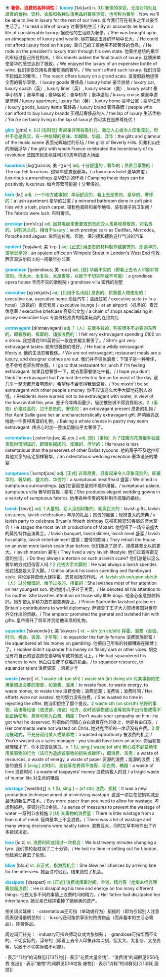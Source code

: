 ☀ <font color="red">**奢侈、浪费的各种词性：**</font>
<font color="sky blue">**luxury**</font> [ˈlʌkʃəri]
<font color="rgb(227, 108, 9)">n. [U] 奢侈的享受，尤指对特别且昂贵的食物、饮料、衣服和各种生活用品的奢侈享受，也可称为奢华：</font>Now we'll be able to live in luxury for the rest of our lives. 如今我们可在有生之年过豪华生活了。/ to lead a life of luxury 过奢侈的生活 / By all accounts he leads a life of considerable luxury. 据说他的生活颇为奢侈。/ She was brought up in an atmosphere of luxury and wealth. 她在锦衣玉食的环境中长大。/ He could not afford luxury food on his pay. 靠自己的工资他买不起奢侈的食品。/ He rode on the president's luxury train through his own state. 他乘坐总统的豪华列车经过自己所在的州。/ Silk sheets added the final touch of luxury. 丝质床单使豪华的感觉达到了极致。/ We enjoyed the luxury of an expensive bottle of wine. 我们享受饮用名贵葡萄酒的奢华。/ We can't afford such luxury. 我们消受不起如此的奢华。/ The resort offers luxury on a grand scale. 该度假胜地提供全面的奢华享受。/ luxury goods 奢侈品 / luxury hotel 豪华旅馆 / luxury car, luxury coach（英）, luxury liner（英）, luxury sedan（美）, luxury yacht 豪华小轿车；豪华车厢；豪华客轮；豪华轿车；豪华游艇 / luxury cruise 乘豪华游艇旅游 / luxury apartment, luxury flat（英）, luxury home 豪华公寓；豪华住房 / luxury goods, luxury items 奢侈品 / luxury brand 奢侈品牌 / people who can afford to buy luxury brands 买得起奢侈品的人 / the lap of luxury 生活优裕 / You're certainly living in the lap of luxury! 你可实在是养尊处优！
           
<font color="sky blue">**glitz**</font> [glɪts]
<font color="rgb(227, 108, 9)">n. [U] [有时贬] 看起来非常有吸引力、激动人心或令人印象深刻，但并不总是真实，有一种炫耀的意味，如耀眼、华丽、浮华：</font>the glitz and glamour of the music scene 表面光辉灿烂的乐坛 / the glitz of Beverly Hills. 贝弗利山庄的绚丽浮华 / the glitz with which France celebrated the bicentenary of its revolution 法国庆祝革命胜利200周年的盛大场面

<font color="sky blue">**luxurious**</font> [lʌgˈʒʊəriəs; 美 -ˈʒʊr-]
<font color="rgb(227, 108, 9)">adj. 十分舒适的；奢华的；昂贵且享受的：</font>The car felt luxurious. 这辆车感觉很豪华。/ a luxurious hotel 豪华宾馆 / luxurious surroundings 豪华舒适的环境 / Camping these days can be positively luxurious. 如今野营可能是十分奢侈的。
           
<font color="sky blue">**lush**</font> [lʌʃ]
<font color="rgb(227, 108, 9)">adj.（一个地方或事物）华丽舒适的、看上去昂贵的、豪华的、奢侈的：</font>a lush apartment 豪华的公寓 / a mirrored bathroom done in soft pink tiles with a lush, plush carpet. 铺粉色瓷砖和豪华地毯、装有镜子的卫生间 / The fabrics were lush. 布料奢华。             

<font color="sky blue">**prestige**</font> [preˈsti:ʒ]
<font color="rgb(227, 108, 9)">adj. 因其看起来重要或昂贵而受人羡慕和尊敬的，如名贵的、讲究派头的。相当于luxury：</font>such prestige cars as Cadillac, Mercedes, Porsche and Jaguar. 像凯迪拉克、奔驰、保时捷和捷豹这样气派的汽车          

<font color="sky blue">**opulent**</font> [ˈɒpjələnt; 美 ˈɑ:p-]
<font color="rgb(227, 108, 9)">adj. [正式] 用昂贵的材料制作或装饰的，即豪华的、富丽堂皇的：</font>an opulent office on Wimpole Street in London's West End 伦敦西区温波尔街上的一间豪华办公室
             
<font color="sky blue">**grandiose**</font> [ˈgrændiəʊs; 美 -oʊs]
<font color="rgb(227, 108, 9)">adj. [贬] 华而不实的（即看上去令人印象非常深刻，但太大、太复杂、太昂贵等，以致于不切实际或不可能）：</font>a grandiose opera house 华而不实的歌剧院 / grandiose villa 宏伟的别墅

<font color="sky blue">**executive**</font> [ɪgˈzekjətɪv]
<font color="rgb(227, 108, 9)">adj. [只用于名词前] 昂贵的、供重要人物使用的：</font>executive car, executive home 高级汽车；高级住宅 / executive suite (= in a hotel)（旅馆的）贵宾套房 / executive lounge (= at an airport)（机场的）贵宾休息室 / executive briefcase 高级公文包 / a chain of shops specialising in pricey executive toys 专卖价格昂贵的精美玩具的连锁商店

<font color="sky blue">**extravagant**</font> [ɪkˈstrævəgənt]
<font color="rgb(227, 108, 9)">adj. 1（人）花很多钱的，购买很多不必要的东西的，即奢侈的、挥霍的、铺张浪费的：</font>I felt very extravagant spending £100 on a dress. 我觉得花100英镑买一条连衣裙太奢侈了。/ She's got very extravagant tastes. 她有很奢侈的嗜好。/ He had a wildly extravagant lifestyle. 他的生活穷奢极侈。/ We are not extravagant; restaurant meals are a luxury, and designer clothes are out. 我们并不铺张浪费：下馆子是一种奢侈，也不会考虑买名牌衣服。/ I go to that restaurant for lunch if I'm feeling extravagant. 如果我想奢侈一下，就去那家餐馆吃午餐。/ I hope you don't think I'm extravagant but I've had the electric fire on for most of the day. 我几乎一整天都开着电热炉，希望你不会觉得我很浪费。/ You mustn't be so extravagant with other people's money. 你不应该这么大手大脚地花别人的钱。/ Residents were warned not to be extravagant with water, in view of the low rainfall this year. 鉴于今年降雨量少，居民被告诫不得浪费用水。<font color="rgb(227, 108, 9)">2（事物）价格过高的、过于昂贵的、奢侈的：</font>an extravagant present 昂贵的礼物 / Her Aunt Sallie gave her an uncharacteristically extravagant gift. 萨莉姨妈送给她一件贵得离谱的礼物。/ Baking a whole cheese in pastry may seem extravagant. 烤点心时加一整块奶酪似乎太奢侈了。
           
<font color="sky blue">**ostentatious**</font> [ˌɒstenˈteɪʃəs; 美 ˌɑ:s-]
<font color="rgb(227, 108, 9)">adj. [贬]（事物）为了炫耀而花费很多钱或表现得很明显的，即铺张摆阔的、炫耀的、浮华的：</font>His house is less ostentatious than the preserves of other Dallas tycoons. 他的房子不及达拉斯其他大亨的私宅那样奢华。/ an ostentatious wedding reception 豪华铺张的婚宴 
           
<font color="sky blue">**sumptuous**</font> [ˈsʌmptʃuəs]
<font color="rgb(227, 108, 9)">adj. [正式] 非常昂贵，且看起来令人印象深刻的，即豪华的、奢华的、盛大的、华贵的：</font>a sumptuous meal/feast 盛宴 / We dined in sumptuous surroundings. 我们在富丽堂皇的环境中用餐。/ sumptuous palace, sumptuous villa 奢华的宫殿；豪宅 / She produces elegant wedding gowns in a variety of sumptuous fabrics. 她用各种华贵的布料制作高雅的婚纱。
   
<font color="sky blue">**lavish**</font> [ˈlævɪʃ]
<font color="rgb(227, 108, 9)">adj. 1 大量的、给人深刻印象的、耗资巨大的：</font>lavish gifts, lavish costumes, lavish celebrations 丰厚的礼品；昂贵的服装；规模盛大的庆典 / a lavish party to celebrate Bryan's fiftieth birthday 庆祝布赖恩50寿辰的盛大宴会 / He staged the most lavish productions of Mozart. 他组织了一场空前盛大的莫扎特作品演奏会。/ lavish banquet, lavish dinner, lavish meal 盛宴 / lavish hospitality, lavish entertainment 盛情；盛情的款待 / They rebuilt the house on an even more lavish scale than before. 他们重造了房子，规模甚至比以前更大。/ lavish mansion 豪宅 / They lived a very lavish lifestyle. 他们过着挥霍无度的生活。/ Do they always entertain on such a lavish scale? 他们总是以这么奢华的方式招待客人吗？<font color="rgb(227, 108, 9)">2 花钱大手大脚的：</font>He was always a lavish spender. 他花钱总是大手大脚。/ Critics attack his lavish spending and flamboyant style. 评论家抨击他大肆挥霍、恣意张扬的作风。<font color="rgb(227, 108, 9)">vt. lavish sth on/upon sb/sth（人）过分慷慨的、给予过多的、挥霍的：</font>She lavishes most of her attention on her youngest son. 她对她小儿子过于关爱。/ He devoted all his attention to his mother. She lavishes attention on those silly little dogs. 他全心全意照顾妈妈。她却把太多精力放在那些狗身上。/ Prince Sadruddin lavished praise on Britain's contributions to world diplomacy. 萨德鲁丁王子大力赞扬英国对世界外交作出的贡献。/ The emperor promoted the general and lavished him with gifts. 皇帝擢升了将军并赏给他丰厚的礼物。
           
<font color="sky blue">**squander**</font> [ˈskwɒndə(r); 美 ˈskwɑ:n-]
<font color="rgb(227, 108, 9)">vt. ~ sth (on sb/sth) 挥霍、浪费（金钱、时间、机会、资源、才华等）：</font>to squander the family fortune 浪费家族财富 / He squandered all his money on gambling. 他把自己所有的钱都糟蹋在赌博上了。/ Hooker didn't squander his money on flashy cars or other vices. 胡克没有将自己的钱浪费在豪华轿车或其他恶习上。/ He had squandered his chances to win. 他白白浪费了获胜的机会。/ to squander resource, to squander talent 浪费资源 ；浪费才华

<font color="sky blue">**waste**</font> [weɪst] 
<font color="rgb(227, 108, 9)">vt. 1 waste sth (on sth) / waste sth (in) doing sth 对某事物的使用量超出必要的限度，如浪费、滥用：</font>to waste food, to waste energy, to waste money, to waste time 浪费食物；浪费能源；浪费钱；浪费时间 / Her efforts were not wasted. 她的努力没有白费。/ She wasted no time in rejecting the offer. 她当即拒绝了那个提议。<font color="rgb(227, 108, 9)">2 waste sth (on sb/sth) 把好的事物、话语等给错（或说错、用错）地方，此时该事物或话语等发挥不出价值或得不到正确使用，具体可称为白费、糟蹋：</font>Don’t waste your sympathy on him--he got what he deserved. 别把你的同情心白白浪费在他的身上，他是咎由自取。/ Her comments were not wasted on Chris. 她对克里斯的一席话没有白费。<font color="rgb(227, 108, 9)">3 常用被动式，不充分利用某人或某事物：</font>a wasted opportunity 被浪费的机会 / You’re wasted as a sales manager--you should have been an actor. 你当销售经理屈才了，你本应该做演员。<font color="rgb(227, 108, 9)">n. 1 [U, sing.] waste (of sth) 粗心或不必要地使用某事物的行为（该行为造成该事物的损失或破坏），即浪费、滥用：</font>a waste of resources, a waste of energy, a waste of paper 资源的浪费；能源的浪费 ；纸张的浪费 <font color="rgb(227, 108, 9)">2 [sing.] 对时间、金钱等花费得不值得，即白费、糟蹋：</font>a waste of time 浪费时间 / a waste of taxpayers’ money 浪费纳税人的钱 / a tragic waste of human life 对生命的糟蹋
           
<font color="sky blue">**wastage**</font> [ˈweɪstɪdʒ]
<font color="rgb(227, 108, 9)">n. 1 [U, sing.] ~ (of sth) 浪费、损耗：</font>It was a new production technique aimed at minimizing wastage. 这是一项旨在使损耗减至最低的新生产技术。/ Buy more paper than you need to allow for wastage. 考虑到损耗，买纸时打出余量。/ a series of measures to prevent the wastage of water 一系列节水措施 <font color="rgb(227, 108, 9)">2 [U] 某事物的浪费量：</font>There is little wastage from a lean cut of meat. 瘦肉基本上不会浪费。/ There was a lot of wastage and many wrong decisions were hastily taken. 浪费巨大，同时又草率地作出了许多错误决定。

<font color="sky blue">**lose**</font> [lu:z] 
<font color="rgb(227, 108, 9)">vt. 浪费时间或错过一次机会：</font>We lost twenty minutes changing a tyre. 我们换轮胎耽误了二十分钟。/ He lost no time in setting out for London. 他赶紧动身去了伦敦。

<font color="sky blue">**blow**</font> [bləʊ] 
<font color="rgb(227, 108, 9)">vt. 非正式，指浪费机会：</font>She blew her chances by arriving late for the interview. 她面试时迟到，结果错过了机会。
           
<font color="sky blue">**dissipate**</font> [ˈdɪsɪpeɪt]
<font color="rgb(227, 108, 9)">vt. [正式] 浪费或挥霍时间、金钱、精力等（尤指未经合理筹划而浪费）：</font>He is dissipating his time and energy on too many different things. 他在太多不同的事情上浪费时间和精力。/ Her father had dissipated her inheritance. 她父亲已经挥霍掉了她继承的遗产。

相关词义延伸：
· ostentatious还可指（举动或行为）招摇的（即为引起别人注意而表现得很明显的）；
· luxury还可指供享乐的昂贵物品（而非基本的生活必需品），即奢侈品。

周边词汇补充：
· industry可指兴师动众或大张旗鼓；
· grandiose可指华而不实的、不切实际的、浮夸的（即看上去令人印象非常深刻，但太大、太复杂、太昂贵等，以致于不切实际或不可能）。

· 表示“节约”的词群见[[73节约]]
· 表示“花费大量金钱”、“浪费钱”的词群见[[56花费 支出]]
· 表示“废物”的词群见[[06垃圾 废物]]
· 表示“消耗”的词群见[[21消耗 磨损]]
